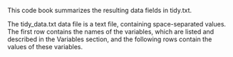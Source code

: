This code book summarizes the resulting data fields in tidy.txt.

The tidy_data.txt data file is a text file, containing space-separated values.
The first row contains the names of the variables, which are listed and described in the Variables section, and the following rows contain the values of these variables.
